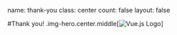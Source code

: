 name: thank-you
class: center
count: false
layout: false

#Thank you!
.img-hero.center.middle[![Vue.js Logo](assets/painting.jpg)]
